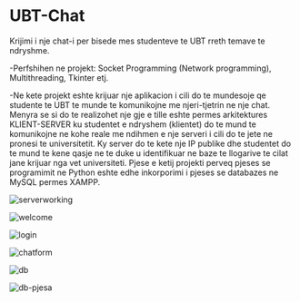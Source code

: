 # UBT-Chat
Krijimi i nje chat-i per bisede mes studenteve te UBT rreth temave te ndryshme.

-Perfshihen ne projekt: Socket Programming (Network programming), Multithreading, Tkinter etj.

-Ne kete projekt eshte krijuar nje aplikacion i cili do te mundesoje qe studente te  UBT te munde te komunikojne me njeri-tjetrin ne nje chat. Menyra se si do te realizohet nje gje e tille eshte permes arkitektures KLIENT-SERVER ku studentet e ndryshem (klientet) do te mund te komunikojne ne kohe reale me ndihmen e nje serveri i cili do te jete ne pronesi te universitetit. Ky server do te kete nje IP publike dhe studentet do te mund te kene qasje ne te duke u identifikuar ne baze te llogarive te cilat jane krijuar nga vet universiteti. Pjese e ketij projekti perveq pjeses se programimit ne Python eshte edhe inkorporimi i pjeses se databazes ne MySQL permes XAMPP.




![serverworking](https://user-images.githubusercontent.com/78213991/106371334-92c18400-6363-11eb-894e-fa37a3f11870.png)

![welcome](https://user-images.githubusercontent.com/78213991/106387321-91cb3980-63d9-11eb-8312-08202e5448ad.png)

![login](https://user-images.githubusercontent.com/78213991/106371364-ce5c4e00-6363-11eb-8769-019418854d2c.png)

![chatform](https://user-images.githubusercontent.com/78213991/106371367-d4eac580-6363-11eb-84f5-cbed2f6a32ca.png)

![db](https://user-images.githubusercontent.com/78213991/106371371-dae0a680-6363-11eb-8f73-748b16c3460e.png)

![db-pjesa](https://user-images.githubusercontent.com/78213991/106371373-dd430080-6363-11eb-9f82-f0f0aa646ef2.png)
